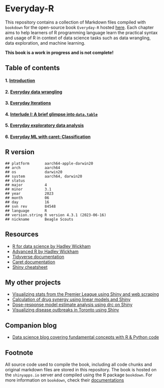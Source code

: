 # Everyday-R
This repository contains a collection of Markdown files compiled with `bookdown` for the open-source book `Everyday-R` hosted [here](https://bookdown.org/brianjmpark/everydayR/). Each chapter aims to help learners of R programming language learn the practical syntax and usage of R in context of data science tasks such as data wrangling, data exploration, and machine learning.  

**This book is a work in progress and is not complete!**

## Table of contents
#### 1. [Introduction](https://bookdown.org/brianjmpark/everydayR/#introduction)
#### 2. [Everyday data wrangling](https://bookdown.org/brianjmpark/everydayR/everyday-data-wrangling.html)
#### 3. [Everyday Iterations](https://bookdown.org/brianjmpark/everydayR/everyday-iterations.html)
#### 4. [Interlude I: A brief glimpse into `data.table`](https://bookdown.org/brianjmpark/everydayR/interlude-i-a-brief-glimpse-into-data.html)
#### 5. [Everyday exploratory data analysis](https://bookdown.org/brianjmpark/everydayR/everyday-exploratory-data-analysis.html)
#### 6. [Everyday ML with caret: Classification](https://bookdown.org/brianjmpark/everydayR/everyday-ml-classification.html)

## R version
```{r}                     
## platform       aarch64-apple-darwin20      
## arch           aarch64                     
## os             darwin20                    
## system         aarch64, darwin20           
## status                                     
## major          4                           
## minor          3.1                         
## year           2023                        
## month          06                          
## day            16                          
## svn rev        84548                       
## language       R                           
## version.string R version 4.3.1 (2023-06-16)
## nickname       Beagle Scouts
```

## Resources
* [R for data science by Hadley Wickham](https://r4ds.had.co.nz/)
* [Advanced R by Hadley Wickham](https://adv-r.hadley.nz/)
* [Tidyverse documentation](https://www.tidyverse.org/)
* [Caret documentation](https://topepo.github.io/caret/)
* [Shiny cheatsheet](https://shiny.rstudio.com/images/shiny-cheatsheet.pdf)


## My other projects
* [Visualizing stats from the Premier League using Shiny and web scraping](https://github.com/snowoflondon/PL_Visualizer)
* [Calculation of drug synergy using linear models and Shiny](https://github.com/snowoflondon/CIComputeR_WEB)
* [Dose-response model estimate analysis using drc on Shiny](https://github.com/snowoflondon/LL4R)
* [Visualizing disease outbreaks in Toronto using Shiny](https://github.com/snowoflondon/yyz_outbreak)

## Companion blog
* [Data science blog covering fundamental concepts with R & Python code](https://brianjmpark.github.io/)

## Footnote
All source code used to compile the book, including all code chunks and original markdown files are stored in this repository. The book is hosted on the `shinyapps.io` server and compiled using the R package `bookdown`. For more information on `bookdown`, check their [documentations](https://bookdown.org/yihui/bookdown/get-started.html)
